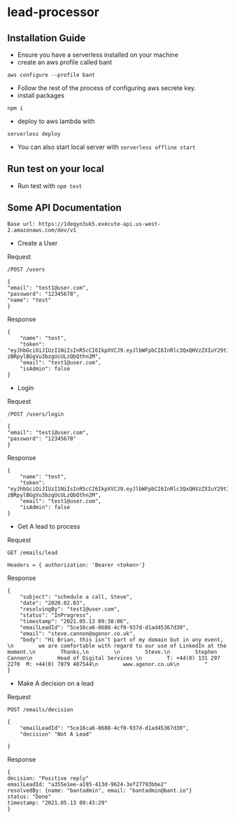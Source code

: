 # lead-processor

## Installation Guide
* Ensure you have a serverless installed on your machine
* create an aws profile called bant
```
aws configure --profile bant
```
* Follow the rest of the process of configuring aws secrete key.
* install packages
```
npm i
```
* deploy to aws lambda with
```
serverless deploy
```
* You can also start local server with `serverless offline start`

## Run test on your local
* Run test with `npm test`

## Some API Documentation
```
Base url: https://1deqyn3uk5.execute-api.us-west-2.amazonaws.com/dev/v1
```
* Create a User

Request 
```
/POST /users

{
"email": "test1@user.com",
"password": "12345678",
"name": "test"
}
```

Response

```
{
    "name": "test",
    "token": "eyJhbGciOiJIUzI1NiIsInR5cCI6IkpXVCJ9.eyJlbWFpbCI6InRlc3QxQHVzZXIuY29tIiwibmFtZSI6InRlc3QiLCJpc0FkbWluIjpmYWxzZSwiaWF0IjoxNjIwODk4MzU2fQ.iCgzqXmkZYqD40-zBRpylBGgVu3bzgUcULzQbQthn2M",
    "email": "test1@user.com",
    "isAdmin": false
}
```

* Login

Request

```
/POST /users/login

{
"email": "test1@user.com",
"password": "12345678"
}
```

Response

```
{
    "name": "test",
    "token": "eyJhbGciOiJIUzI1NiIsInR5cCI6IkpXVCJ9.eyJlbWFpbCI6InRlc3QxQHVzZXIuY29tIiwibmFtZSI6InRlc3QiLCJpc0FkbWluIjpmYWxzZSwiaWF0IjoxNjIwODk4MzU2fQ.iCgzqXmkZYqD40-zBRpylBGgVu3bzgUcULzQbQthn2M",
    "email": "test1@user.com",
    "isAdmin": false
}
```

* Get A lead to process

Request

```
GET /emails/lead

Headers = { authorization: 'Bearer <token>'}
```

Response

```
{
    "subject": "schedule a call, Steve",
    "date": "2020.02.03",
    "resolvingBy": "test1@user.com",
    "status": "InProgress",
    "timestamp": "2021.05.13 09:38:06",
    "emailLeadId": "5ce16ca6-8688-4cf0-937d-d1ad45367d30",
    "email": "steve.cannon@agenor.co.uk",
    "body": "Hi Brian, this isn’t part of my domain but in any event, \n        we are comfortable with regard to our use of LinkedIn at the moment.\n        Thanks,\n        \n        Steve.\n        Stephen Cannon\n        Head of Digital Services \n        T: +44(0) 131 297 2270  M: +44(0) 7879 407544\n        www.agenor.co.uk\n        "
}
```

* Make A decision on a lead

Request

```
POST /emails/decision

{
    "emailLeadId": "5ce16ca6-8688-4cf0-937d-d1ad45367d30",
    "decision" "Not A Lead"

}
```
Response

```
{
decision: "Positive reply"
emailLeadId: "a355e1ee-a195-413d-9624-3ef27793bbe2"
resolvedBy: {name: "bantadmin", email: "bantadmin@bant.io"}
status: "Done"
timestamp: "2021.05.13 09:43:29"
}
```
